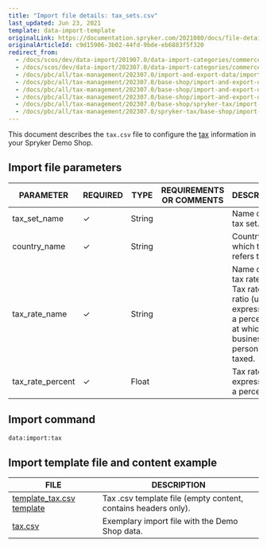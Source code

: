 ```yaml
---
title: "Import file details: tax_sets.csv"
last_updated: Jun 23, 2021
template: data-import-template
originalLink: https://documentation.spryker.com/2021080/docs/file-details-taxcsv
originalArticleId: c9d15906-3b02-44fd-9bde-eb6883f5f320
redirect_from:
  - /docs/scos/dev/data-import/201907.0/data-import-categories/commerce-setup/file-details-tax.csv.html
  - /docs/scos/dev/data-import/202307.0/data-import-categories/commerce-setup/file-details-tax.csv.html
  - /docs/pbc/all/tax-management/202307.0/import-and-export-data/import-file-details-tax-sets.csv.html
  - /docs/pbc/all/tax-management/202307.0/base-shop/import-and-export-data/import-file-details-tax-sets.csv.html
  - /docs/pbc/all/tax-management/202307.0/base-shop/import-and-export-data/import-tax-sets.html
  - /docs/pbc/all/tax-management/202307.0/base-shop/import-and-export-data/import-file-details-tax-sets.csv.html
  - /docs/pbc/all/tax-management/202307.0/base-shop/spryker-tax/import-and-export-data/import-file-details-tax-sets.csv.html
  - /docs/pbc/all/tax-management/202307.0/spryker-tax/base-shop/import-and-export-data/import-file-details-tax-sets.csv.html
---
```


This document describes the `tax.csv` file to configure the [tax](/docs/pbc/all/tax-management/{{site.version}}/spryker-tax/base-shop/tax-feature-overview.html) information in your Spryker Demo Shop.


## Import file parameters

| PARAMETER | REQUIRED | TYPE |REQUIREMENTS OR COMMENTS | DESCRIPTION |
| --- | --- | --- | --- | --- |
| tax_set_name | &check; | String |  | Name of the tax set. |
| country_name | &check; | String |  | Country to which the tax refers to. |
| tax_rate_name | &check; | String | | Name of the tax rate. <br>Tax rate is the ratio (usually expressed as a percentage) at which a business or person is taxed. |
| tax_rate_percent | &check; | Float | | Tax rate, expressed  as a percentage. |

## Import command

```bash
data:import:tax
```

## Import template file and content example

| FILE | DESCRIPTION |
| --- | --- |
| [template_tax.csv template](https://spryker.s3.eu-central-1.amazonaws.com/docs/Developer+Guide/Back-End/Data+Manipulation/Data+Ingestion/Data+Import/Data+Import+Categories/Commerce+Setup/Template+tax.csv) | Tax .csv template file (empty content, contains headers only). |
| [tax.csv](https://spryker.s3.eu-central-1.amazonaws.com/docs/Developer+Guide/Back-End/Data+Manipulation/Data+Ingestion/Data+Import/Data+Import+Categories/Commerce+Setup/tax.csv) | Exemplary import file with the Demo Shop data. |
